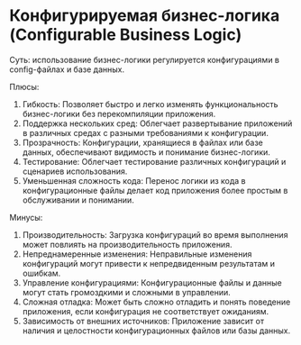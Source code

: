 # Конфигурируемая бизнес-логика (Configurable Business Logic)

Суть: использование бизнес-логики регулируется конфигурациями в config-файлах и базе данных.

Плюсы:

1. Гибкость: Позволяет быстро и легко изменять функциональность бизнес-логики без перекомпиляции приложения.
2. Поддержка нескольких сред: Облегчает развертывание приложений в различных средах с разными требованиями к конфигурации.
3. Прозрачность: Конфигурации, хранящиеся в файлах или базе данных, обеспечивают видимость и понимание бизнес-логики.
4. Тестирование: Облегчает тестирование различных конфигураций и сценариев использования.
5. Уменьшенная сложность кода: Перенос логики из кода в конфигурационные файлы делает код приложения более простым в обслуживании и понимании.

Минусы:

1. Производительность: Загрузка конфигураций во время выполнения может повлиять на производительность приложения.
2. Непреднамеренные изменения: Неправильные изменения конфигураций могут привести к непредвиденным результатам и ошибкам.
3. Управление конфигурациями: Конфигурационные файлы и данные могут стать громоздкими и сложными в управлении.
4. Сложная отладка: Может быть сложно отладить и понять поведение приложения, если конфигурация не соответствует ожиданиям.
5. Зависимость от внешних источников: Приложение зависит от наличия и целостности конфигурационных файлов или базы данных.
